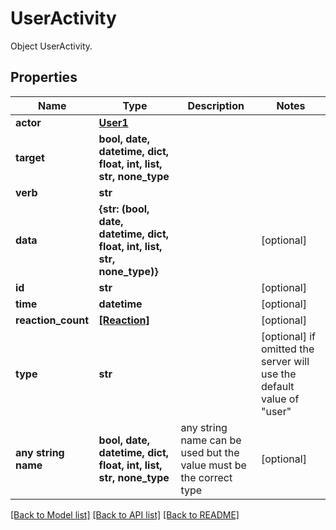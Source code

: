 # UserActivity

Object UserActivity.

## Properties
Name | Type | Description | Notes
------------ | ------------- | ------------- | -------------
**actor** | [**User1**](User1.md) |  | 
**target** | **bool, date, datetime, dict, float, int, list, str, none_type** |  | 
**verb** | **str** |  | 
**data** | **{str: (bool, date, datetime, dict, float, int, list, str, none_type)}** |  | [optional] 
**id** | **str** |  | [optional] 
**time** | **datetime** |  | [optional] 
**reaction_count** | [**[Reaction]**](Reaction.md) |  | [optional] 
**type** | **str** |  | [optional]  if omitted the server will use the default value of "user"
**any string name** | **bool, date, datetime, dict, float, int, list, str, none_type** | any string name can be used but the value must be the correct type | [optional]

[[Back to Model list]](../README.md#documentation-for-models) [[Back to API list]](../README.md#documentation-for-api-endpoints) [[Back to README]](../README.md)


